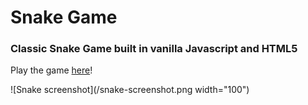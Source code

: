 # Snake Game

### Classic Snake Game built in vanilla Javascript and HTML5

Play the game [here](https://melaniep518.github.io/snake-game/)!

![Snake screenshot](/snake-screenshot.png width="100")